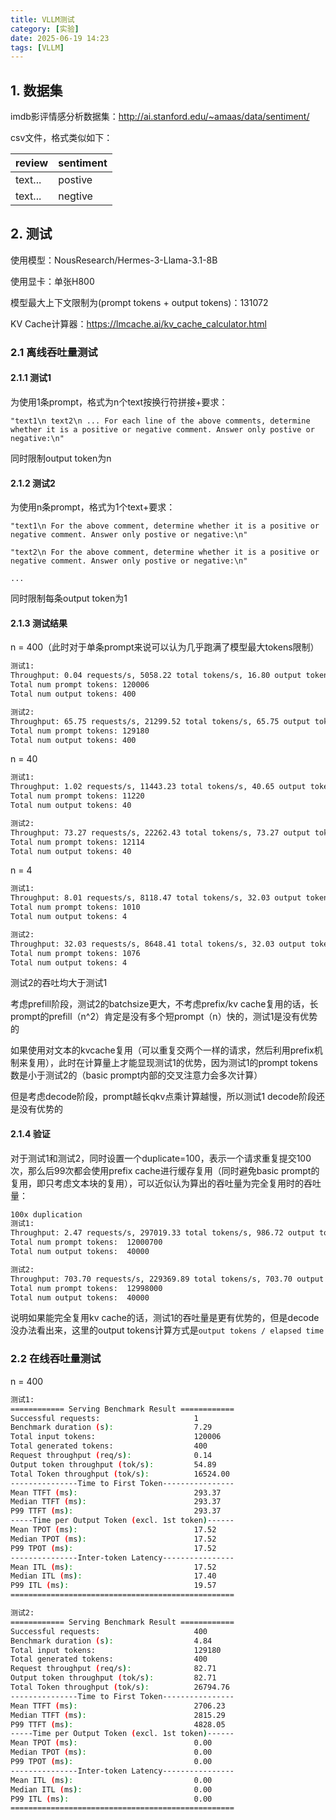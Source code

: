 ```yaml
---
title: VLLM测试
category: [实验]
date: 2025-06-19 14:23
tags: [VLLM]
---
```


## 1. 数据集

imdb影评情感分析数据集：http://ai.stanford.edu/~amaas/data/sentiment/

csv文件，格式类似如下：

| review  | sentiment |
| ------- | --------- |
| text... | postive   |
| text... | negtive   |

## 2. 测试

使用模型：NousResearch/Hermes-3-Llama-3.1-8B

使用显卡：单张H800

模型最大上下文限制为(prompt tokens + output tokens)：131072

KV Cache计算器：https://lmcache.ai/kv_cache_calculator.html

### 2.1 离线吞吐量测试

#### 2.1.1 测试1

为使用1条prompt，格式为n个text按换行符拼接+要求：

`"text1\n
text2\n
...
For each line of the above comments, determine whether it is a positive or negative comment. Answer only postive or negative:\n"`

同时限制output token为n

#### 2.1.2 测试2

为使用n条prompt，格式为1个text+要求：

`"text1\n
For the above comment, determine whether it is a positive or negative comment. Answer only postive or negative:\n"`

`"text2\n
For the above comment, determine whether it is a positive or negative comment. Answer only postive or negative:\n"`

`...`

同时限制每条output token为1

#### 2.1.3 测试结果

n = 400（此时对于单条prompt来说可以认为几乎跑满了模型最大tokens限制）

```bash
测试1:
Throughput: 0.04 requests/s, 5058.22 total tokens/s, 16.80 output tokens/s
Total num prompt tokens: 120006
Total num output tokens: 400

测试2:
Throughput: 65.75 requests/s, 21299.52 total tokens/s, 65.75 output tokens/s
Total num prompt tokens: 129180
Total num output tokens: 400
```

n = 40

```bash
测试1:
Throughput: 1.02 requests/s, 11443.23 total tokens/s, 40.65 output tokens/s
Total num prompt tokens: 11220
Total num output tokens: 40

测试2:
Throughput: 73.27 requests/s, 22262.43 total tokens/s, 73.27 output tokens/s
Total num prompt tokens: 12114
Total num output tokens: 40
```

n = 4

```bash
测试1:
Throughput: 8.01 requests/s, 8118.47 total tokens/s, 32.03 output tokens/s
Total num prompt tokens: 1010
Total num output tokens: 4

测试2:
Throughput: 32.03 requests/s, 8648.41 total tokens/s, 32.03 output tokens/s
Total num prompt tokens: 1076
Total num output tokens: 4
```

测试2的吞吐均大于测试1

考虑prefill阶段，测试2的batchsize更大，不考虑prefix/kv cache复用的话，长prompt的prefill（n^2）肯定是没有多个短prompt（n）快的，测试1是没有优势的

如果使用对文本的kvcache复用（可以重复交两个一样的请求，然后利用prefix机制来复用），此时在计算量上才能显现测试1的优势，因为测试1的prompt tokens数是小于测试2的（basic prompt内部的交叉注意力会多次计算）

但是考虑decode阶段，prompt越长qkv点乘计算越慢，所以测试1 decode阶段还是没有优势的

#### 2.1.4 验证

对于测试1和测试2，同时设置一个duplicate=100，表示一个请求重复提交100次，那么后99次都会使用prefix cache进行缓存复用（同时避免basic prompt的复用，即只考虑文本块的复用），可以近似认为算出的吞吐量为完全复用时的吞吐量：

```bash
100x duplication
测试1:
Throughput: 2.47 requests/s, 297019.33 total tokens/s, 986.72 output tokens/s
Total num prompt tokens:  12000700
Total num output tokens:  40000

测试2:
Throughput: 703.70 requests/s, 229369.89 total tokens/s, 703.70 output tokens/s
Total num prompt tokens:  12998000
Total num output tokens:  40000
```

说明如果能完全复用kv cache的话，测试1的吞吐量是更有优势的，但是decode没办法看出来，这里的output tokens计算方式是`output tokens / elapsed time`

### 2.2 在线吞吐量测试

n = 400

```bash
测试1:
============ Serving Benchmark Result ============
Successful requests:                     1
Benchmark duration (s):                  7.29
Total input tokens:                      120006
Total generated tokens:                  400
Request throughput (req/s):              0.14
Output token throughput (tok/s):         54.89
Total Token throughput (tok/s):          16524.00
---------------Time to First Token----------------
Mean TTFT (ms):                          293.37
Median TTFT (ms):                        293.37
P99 TTFT (ms):                           293.37
-----Time per Output Token (excl. 1st token)------
Mean TPOT (ms):                          17.52
Median TPOT (ms):                        17.52
P99 TPOT (ms):                           17.52
---------------Inter-token Latency----------------
Mean ITL (ms):                           17.52
Median ITL (ms):                         17.40
P99 ITL (ms):                            19.57
==================================================

测试2:
============ Serving Benchmark Result ============
Successful requests:                     400
Benchmark duration (s):                  4.84
Total input tokens:                      129180
Total generated tokens:                  400
Request throughput (req/s):              82.71
Output token throughput (tok/s):         82.71
Total Token throughput (tok/s):          26794.76
---------------Time to First Token----------------
Mean TTFT (ms):                          2706.23
Median TTFT (ms):                        2815.29
P99 TTFT (ms):                           4828.05
-----Time per Output Token (excl. 1st token)------
Mean TPOT (ms):                          0.00
Median TPOT (ms):                        0.00
P99 TPOT (ms):                           0.00
---------------Inter-token Latency----------------
Mean ITL (ms):                           0.00
Median ITL (ms):                         0.00
P99 ITL (ms):                            0.00
==================================================
```
